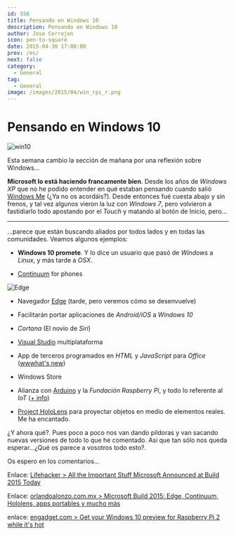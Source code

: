 ```yaml
---
id: 556
title: Pensando en Windows 10
description: Pensando en Windows 10
author: Jose Cerrejon
icon: pen-to-square
date: 2015-04-30 17:00:00
prev: /es/
next: false
category:
  - General
tag:
  - General
image: /images/2015/04/win_rpi_r.png
---
```


# Pensando en Windows 10

![win10](/images/2015/04/win_rpi_r.png)

Esta semana cambio la sección de mañana por una reflexión sobre Windows...


**Microsoft lo está haciendo francamente bien**. Desde los años de *Windows XP* que no he podido entender en qué estaban pensando cuando salió [Windows Me](https://en.wikipedia.org/wiki/Windows_Me) (¿Ya no os acordáis?). Desde entonces fué cuesta abajo y sin frenos, y tal vez algunos vieron la luz con *Windows 7*, pero volvieron a fastidiarlo todo apostando por el *Touch* y matando al botón de Inicio, pero...

- - -
...parece que están buscando aliados por todos lados y en todas las comunidades. Veamos algunos ejemplos:

* **Windows 10 promete**. Y lo dice un usuario que pasó de *Windows* a *Linux*, y más tarde a *OSX*.

* [Continuum](http://wwwhatsnew.com/2015/04/29/microsoft-presenta-las-capacidades-de-windows-10-continuum/) for phones

![Edge](/images/2015/04/Edge_r.png)

* Navegador [Edge](http://www.omicrono.com/2015/04/microsoft-edge/) (tarde, pero veremos cómo se desenvuelve)

* Facilitarán portar aplicaciones de *Android/iOS* a *Windows 10*

* *Cortana* (El novio de *Siri*)

* [Visual Studio](http://www.genbetadev.com/herramientas/eramos-pocos-y-pario-microsoft-visual-studio-code) multiplataforma

* App de terceros programados en *HTML* y *JavaScript* para *Office* ([wwwhat's new](http://wwwhatsnew.com/2015/04/29/microsoft-permitira-sub-aplicaciones-sobre-las-aplicaciones-de-office/))

* Windows Store

* Alianza con [Arduino](http://blog.arduino.cc/2015/04/30/microsoft-and-arduino-new-partnership/) y la *Fundación Raspberry Pi*, y todo lo referente al *IoT* ([+ info](http://ms-iot.github.io/content/Downloads.htm))



* [Project HoloLens](http://www.xataka.com/otros/el-futuro-de-windows-es-holografico-y-espectacular) para proyectar objetos en medio de elementos reales. Me ha encantado.

¿Y ahora qué?. Pues poco a poco nos van dando píldoras y van sacando nuevas versiones de todo lo que he comentado. Así que tan sólo nos queda esperar...¿Qué os parece a vosotros todo esto?.

Os espero en los comentarios...

Enlace: [Lifehacker > All the Important Stuff Microsoft Announced at Build 2015 Today](http://lifehacker.com/all-the-important-stuff-microsoft-announced-at-build-20-1700943959)

Enlace: [orlandoalonzo.com.mx > Microsoft Build 2015: Edge, Continuum, Hololens, apps portables y mucho más](http://www.orlandoalonzo.com.mx/tecnologia/microsoft-build-2015-edge-continuum-hololens-apps-portables-y-mucho-mas/)

enlace: [engadget.com > Get your Windows 10 preview for Raspberry Pi 2 while it's hot](http://www.engadget.com/2015/04/30/windows-10-preview-raspberry-pi-2/)